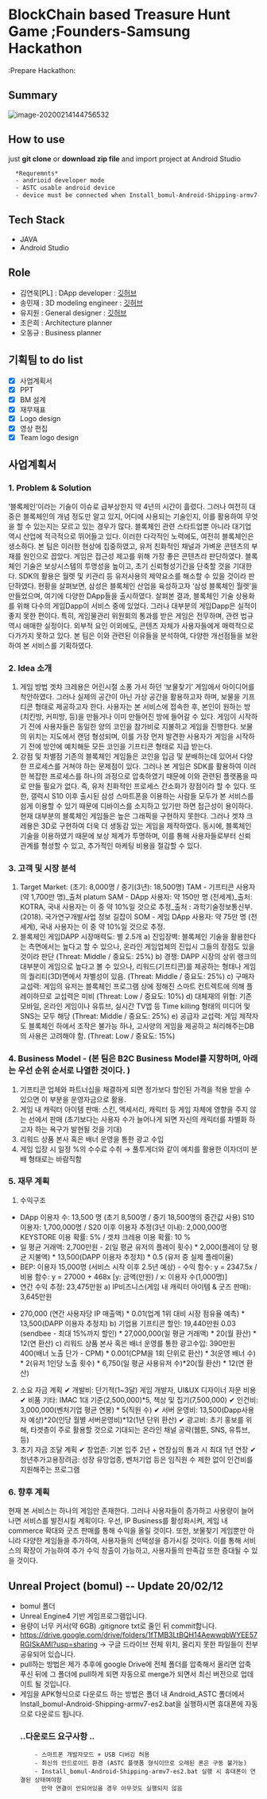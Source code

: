 # BlockChain based Treasure Hunt Game ;Founders-Samsung Hackathon
:Prepare Hackathon:

## Summary

![image-20200214144756532](image/image-20200214144756532.png)

##  How to use

just **git clone** or **download zip file** and import project at Android Studio

```latex
  *Requremnts*
  - andrioid developer mode
  - ASTC usable android device
  - device must be connected when Install_bomul-Android-Shipping-armv7-es2.bat is excuting
```



## Tech Stack

- JAVA
- Android Studio



## Role 

- 김연욱[PL] : DApp developer : [깃허브](https://github.com/yeonuk44)
- 송민재 : 3D modeling engineer :  [깃허브](www,github.com/hsu-201458085)
- 유지원 : General designer : [깃허브](https://github.com/AshleyRyu)
- 조은희 : Architecture planner 
- 오동규 : Business planner 



## 기획팀 to do list

- [x] 사업계획서
- [x] PPT
- [x] BM 설계
- [x] 재무재표
- [x] Logo design
- [x] 영상 편집
- [x] Team logo design

## 사업계획서

### 1. Problem & Solution

‘블록체인’이라는 기술이 이슈로 급부상한지 약 4년의 시간이 흘렀다. 그러나 여전히 대중은 블록체인의 개념 정도만 알고 있지, 어디에 사용되는 기술인지, 이를 활용하여 무엇을 할 수 있는지는 모르고 있는 경우가 많다. 블록체인 관련 스타트업뿐 아니라 대기업 역시 산업에 적극적으로 뛰어들고 있다. 이러한 다각적인 노력에도, 여전히 블록체인은 생소하다. 
본 팀은 이러한 현상에 집중하였고, 유저 친화적인 채널과 가벼운 콘텐츠의 부재를 원인으로 꼽았다. 게임은 접근성 제고를 위해 가장 좋은 콘텐츠라 판단하였다. 블록체인 기술은 보상시스템의 투명성을 높이고, 초기 신뢰형성기간을 단축할 것을 기대한다. SDK의 활용은 월렛 및 키관리 등 유저사용의 제약요소를 해소할 수 있을 것이라 판단하였다.
현황을 살펴보면, 삼성은 블록체인 산업을 육성하고자 ‘삼성 블록체인 월렛’을 만들었으며, 여기에 다양한 DApp들을 출시하였다. 살펴본 결과, 블록체인 기술 상용화를 위해 다수의 게임Dapp이 서비스 중에 있었다. 그러나 대부분의 게임Dapp은 실적이 좋지 못한 편이다. 특히, 게임물관리 위원회의 통과를 받은 게임은 전무하며, 관련 법규 역시 애매한 실정이다. 외부적 요인 이외에도, 콘텐츠 자체가 사용자들에게 매력적으로 다가가지 못하고 있다. 본 팀은 이와 관련된 이유들을 분석하여, 다양한 개선점들을 보완하여 본 서비스를 기획하였다.

### 2. Idea 소개
1) 게임 방법
겟챠 크레용은 어린시절 소풍 가서 하던 ‘보물찾기’ 게임에서 아이디어를 착안하였다. 그러나 실제의 공간이 아닌 가상 공간을 활용하고자 하며, 보물을 기프티콘 형태로 제공하고자 한다. 사용자는 본 서비스에 접속한 후, 본인이 원하는 방(치킨방, 커피방, 등)을 만들거나 이미 만들어진 방에 들어갈 수 있다. 게임이 시작하기 전에 사용자들은 동일한 양의 코인을 참가비로 지불하고 게임을 진행한다. 보물의 위치는 지도에서 랜덤 형성되며, 이를 가장 먼저 발견한 사용자가 게임을 시작하기 전에 방안에 예치해둔 모든 코인을 기프티콘 형태로 지급 받는다.
2) 강점 및 차별점
기존의 블록체인 게임들은 코인을 입금 및 분배하는데 있어서 다양한 프로세스를 거쳐야 하는 문제점이 있다. 그러나 본 게임은 SDK를 활용하여 이러한 복잡한 프로세스를 하나의 과정으로 압축하였기 때문에 이와 관련된 플랫폼을 따로 만들 필요가 없다. 즉, 유저 친화적인 프로세스 간소화가 장점이라 할 수 있다. 또한, 갤럭시 S10 이후 출시된 삼성 스마트폰을 이용하는 사람들 모두가 본 서비스를 쉽게 이용할 수 있기 때문에 디바이스를 소지하고 있기만 하면 접근성이 용이하다. 현재 대부분의 블록체인 게임들은 높은 그래픽을 구현하지 못한다. 그러나 겟챠 크레용은 3D로 구현하여 더욱 더 생동감 있는 게임을 제작하였다. 동시에, 블록체인 기술을 이용하였기 때문에 보상 체계가 투명하며, 이를 통해 사용자들로부터 신뢰 관계를 형성할 수 있고, 추가적인 마케팅 비용을 절감할 수 있다. 

### 3. 고객 및 시장 분석
1) Target Market: (초기: 8,000명 / 중기(3년): 18,500명)
TAM - 기프티콘 사용자 (약 1,700만 명)_출처 platum
SAM - DApp 사용자: 약 150만 명 (전세계)_출처: KOTRA,
국내 사용자는 이 중 약 10%일 것으로 추정_출처 : 과학기술정보통신부. (2018). 국가연구개발사업 정보 길잡이
SOM - 게임 DApp 사용자:  약 75만 명 (전세계), 국내 사용자는 이 중 약 10%일 것으로 추정.
2) 블록체인 게임DAPP 시장매력도: 별 2.5개
a) 진입장벽: 블록체인 기술을 활용한다는 측면에서는 높다고 할 수 있으나, 온라인 게임업체의 진입시 그들의 장점도 있을 것이라 판단 (Threat: Middle / 중요도: 25%)
b) 경쟁: DAPP 시장의 상위 랭크의 대부분이 게임으로 높다고 볼 수 있으나, 리워드(기프티콘)를 제공하는 형태나 게임의 퀄리티(3D)면에서 차별성이 있음. (Threat: Middle / 중요도: 25%)
c) 구매자 교섭력: 게임의 유저는 블록체인 프로그램 상에 정해진 스마트 컨트렉트에 의해 플레이하므로 교섭력은 미비 (Threat: Low / 중요도: 10%)
d) 대체재의 위협: 기존 모바일, 온라인 게임이나 유튜브, 실시간 TV앱 등 Time killing 형태의 미디어 및 SNS는 모두 해당 (Threat: Middle / 중요도: 25%)
e) 공급자 교섭력: 게임 제작자도 블록체인 하에서 조작은 불가능 하나, 고사양의 게임을 제공하고 처리해주는DB의 사용은 고려해야 함. (Threat: Low / 중요도: 15%)

### 4. Business Model - (본 팀은 B2C Business Model를 지향하며, 아래는 우선 순위 순서로 나열한 것이다. )
1) 기프티콘 업체와 파트너십을 채결하게 되면 정가보다 할인된 가격을 적용 받을 수 있으면 이 부분을 운영자금으로 활용.
2) 게임 내 캐릭터 아이템 판매: 스킨, 액세서리, 캐릭터 등 게임 자체에 영향을 주지 않는 선에서 판매 (초기보다는 사용자 수가 늘어나게 되면 자신의 캐릭터를 차별화 하고자 하는 욕구가 발현될 것을 기대)
3) 리워드 상품 본사 혹은 배너 운영을 통한 광고 수입
4) 게임 입장 시 일정 %의 수수료 수취 → 풀투게더와 같이 예치를 활용한 이자더미 분배 형태로는 바람직함

### 5. 재무 계획
1) 수익구조 
* DApp 이용자 수: 13,500 명 (초기 8,500명 / 중기 18,500명의 중간값 사용)
S10 이용자: 1,700,000명 / S20 이후 이용자 추정(3년 이내): 2,000,000명
KEYSTORE 이용 확률: 5% / 겟챠 크레용 이용 확률: 10 %
* 일 평균 거래액: 2,700만원 - 2(일 평균 유저의 플레이 횟수) * 2,000(플레이 당 평균 지불액) * 13,500(DAPP 이용자 추정치) * 0.5 (유저 중 실제 플레이율)
* BEP: 이용자 15,000명 (서비스 시작 이후 2.5년 예상) - 수익 함수: y = 2347.5x / 비용 함수: y = 27000 + 468x [y: 금액(만원) / x: 이용자 수(1,000명)]
* 연간 수익 추정: 23,475만원
a) IP비즈니스(게임 내 캐릭터 아이템 & 굿즈 판매): 3,645만원
- 270,000 (연간 사용자당 IP 매출액) * 0.01(업계 1위 대비 시장 점유율 예측) * 13,500(DAPP 이용자 추정치)
b) 기업용 기프티콘 할인: 19,440만원
0.03 (sendbee - 최대 15%까지 할인) * 27,000,000(일 평균 거래액) * 20(월 환산) * 12(연 환산)
c) 리워드 상품 본사 혹은 배너 운영를 통한 광고수입: 390만원
400(배너 노출 단가 - CPM) * 0.001(CPM을 1회 단위로 환산) * 3(운영 배너 수) * 2(유저 1인당 노출 횟수) * 6,750(일 평균 사용유저 수)*20(월 환산) * 12(연 환산)
2) 소요 자금 계획
✔ 개발비: 단기적(1~3달) 게임 개발자, UI&UX 디자이너 자문 비용
✔ 비품 기타: IMAC 1대 기준(2,500,000)*5, 책상 및 집기(7,500,000)
✔ 인건비: 3,000,000(벤처기업 평균 연봉) * 5(직원 수)
✔ 서버 운영비: 13,500(Dapp사용자 예상)*20(인당 월별 서버운영비)*12(1년 단위 환산)
✔ 광고비: 초기 홍보를 위해, 타겟층이 주로 활용할 것으로 기대되는 온라인 채널 공략(웹툰, SNS, 유튜브, 등)
3) 초기 자금 조달 계획
✔ 창업존: 기본 입주 2년 + 연장심의 통과 시 최대 1년 연장
✔ 청년추가고용장려금: 성장 유망업종, 벤처기업 등은 임직원 수 제한 없이 인건비를 지원해주는 프로그램

### 6. 향후 계획
현재 본 서비스는 하나의 게임만 존재한다. 그러나 사용자들이 증가하고 사용량이 늘어나면 서비스를 발전시킬 계획이다. 우선, IP Business를 활성화시켜, 게임 내 commerce 확대와 굿즈 판매를 통해 수익을 올릴 것이다. 또한, 보물찾기 게임뿐만 아니라 다양한 게임들을 추가하여, 사용자들의 선택성을 증가시킬 것이다. 이를 통해 서비스의 확장이 가능하여 추가 수익 창출이 가능하고, 사용자들의 만족감 또한 증대될 수 있을 것이다. 


## Unreal Project (bomul) -- Update 20/02/12
- bomul 폴더
- Unreal Engine4 기반 게임프로그램입니다.  
- 용량이 너무 커서(약 6GB) .gitignore txt로 줄인 뒤 commit합니다.
-  https://drive.google.com/drive/folders/1fTMB3LtBQH14AewwqbWYEE57RGISkAMI?usp=sharing 
    -> 구글 드라이브 전체 위치, 올리지 못한 파일들이 전부 공유되어 있습니다. 
- pull하는 방법은 제가 추후에 google Drive에 전체 폴더를 압축해서 올리면 
    압축 푸신 뒤에 그 폴더에 pull하게 되면 자동으로 merge가 되면서 
    최신 버전으로 업데이트 될 것입니다. 
- 게임을 APK형식으로 다운로드 하는 방법은 폴더 내 Android_ASTC 폴더에서 
    Install_bomul-Android-Shipping-armv7-es2.bat을 실행하시면 휴대폰에 자동으로 다운로드 됩니다.
    ### ..다운로드 요구사항 ..
          - 스마트폰 개발자모드 + USB 디버깅 허용 
          - 최신의 안드로이드 환경 (ASTC 플랫폼 형식이므로 오래된 폰은 구동 불가능)
          - Install_bomul-Android-Shipping-armv7-es2.bat 실행 시 휴대폰이 연결된 상태여야함 
            만약 연결이 안되어있을 경우 아무것도 실행되지 않음 
